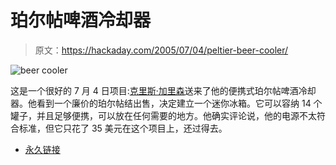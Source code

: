# 珀尔帖啤酒冷却器

> 原文：<https://hackaday.com/2005/07/04/peltier-beer-cooler/>

![beer cooler](img/49b15bd78e001214d88172b7cebbae69.png)

这是一个很好的 7 月 4 日项目:[克里斯·加里森](http://www.homebrew.net/chris/)送来了他的便携式珀尔帖啤酒冷却器。他看到一个廉价的珀尔帖结出售，决定建立一个迷你冰箱。它可以容纳 14 个罐子，并且足够便携，可以放在任何需要的地方。他确实评论说，他的电源不太符合标准，但它只花了 35 美元在这个项目上，还过得去。

*   [永久链接](http://homebrew.net/wiki/pmwiki.php?n=Main.BeerCooler)
